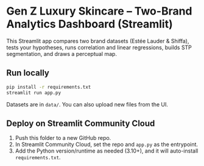 # Gen Z Luxury Skincare – Two-Brand Analytics Dashboard (Streamlit)

This Streamlit app compares two brand datasets (Estée Lauder & Shiffa), tests your hypotheses, runs correlation and linear regressions, builds STP segmentation, and draws a perceptual map.

## Run locally
```bash
pip install -r requirements.txt
streamlit run app.py
```
Datasets are in `data/`. You can also upload new files from the UI.

## Deploy on Streamlit Community Cloud
1. Push this folder to a new GitHub repo.
2. In Streamlit Community Cloud, set the repo and `app.py` as the entrypoint.
3. Add the Python version/runtime as needed (3.10+), and it will auto-install `requirements.txt`.
